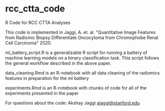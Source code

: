 # rcc_ctta_code
 R Code for RCC CTTA Analyses
 
This code is implemented in Jaggi, A. et. al. "Quantitative Image Features from Radiomic Biopsy Differentiate Oncocytoma from Chromophobe Renal Cell Carcinoma" 2020.

ml_battery_script.R is a generalizable R script for running a battery of machine learning models on a binary classification task. This script follows the general workflow described in the above paper. 

data_cleaning.Rmd is an R-notebook with all data cleaning of the radiomics features in preparation for the ml battery

experiments.Rmd is an R-notebook with chunks of code for all of the experiments presented in the paper

For questions about the code:
Akshay Jaggi
ajaggi@stanford.edu
